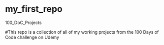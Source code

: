 # my_first_repo
100_DoC_Projects

#This repo is a collection of all of my working projects from the 100 Days of Code challenge on Udemy
